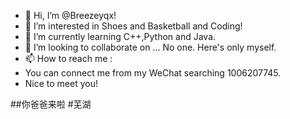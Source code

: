 - 👋 Hi, I’m @Breezeyqx!
- 👀 I’m interested in Shoes and Basketball and Coding!
- 🌱 I’m currently learning C++,Python and Java.
- 💞️ I’m looking to collaborate on ... No one. Here's only myself.
- 📫 How to reach me :
- You can connect me from my WeChat searching 1006207745.
- Nice to meet you!

<!---
Breezeyqx/Breezeyqx is a ✨ special ✨ repository because its `README.md` (this file) appears on your GitHub profile.
You can click the Preview link to take a look at your changes.
--->
##你爸爸来啦
#芜湖
